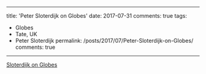 ---- 
title: 'Peter Sloterdijk on Globes' 
date: 2017-07-31
comments: true
tags:
  - Globes
  - Tate, UK 
  - Peter Sloterdijk
permalink: /posts/2017/07/Peter-Sloterdijk-on-Globes/  
comments: true
----


[Sloterdijk on Globes](http://www.tate.org.uk/context-comment/video/spaces-transformation-spatialised-immunity)

